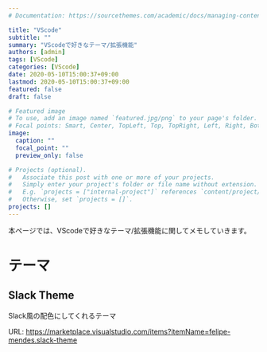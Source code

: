 ```yaml
---
# Documentation: https://sourcethemes.com/academic/docs/managing-content/

title: "VScode"
subtitle: ""
summary: "VScodeで好きなテーマ/拡張機能"
authors: [admin]
tags: [VScode]
categories: [VScode]
date: 2020-05-10T15:00:37+09:00
lastmod: 2020-05-10T15:00:37+09:00
featured: false
draft: false

# Featured image
# To use, add an image named `featured.jpg/png` to your page's folder.
# Focal points: Smart, Center, TopLeft, Top, TopRight, Left, Right, BottomLeft, Bottom, BottomRight.
image:
  caption: ""
  focal_point: ""
  preview_only: false

# Projects (optional).
#   Associate this post with one or more of your projects.
#   Simply enter your project's folder or file name without extension.
#   E.g. `projects = ["internal-project"]` references `content/project/deep-learning/index.md`.
#   Otherwise, set `projects = []`.
projects: []
---
```

本ページでは、VScodeで好きなテーマ/拡張機能に関してメモしていきます。
# テーマ
## Slack Theme
Slack風の配色にしてくれるテーマ

URL: https://marketplace.visualstudio.com/items?itemName=felipe-mendes.slack-theme